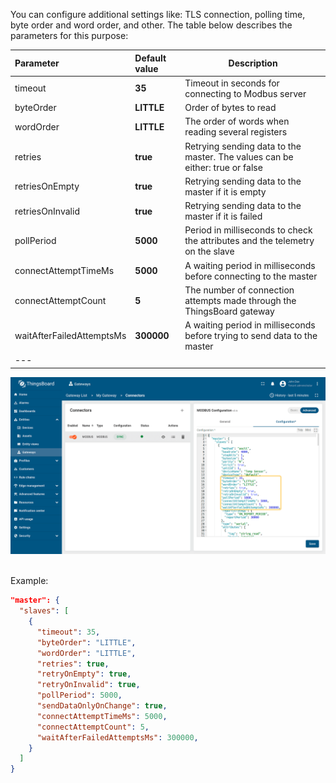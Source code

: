 You can configure additional settings like: TLS connection, polling time, byte order and word order, and other. The table below describes the parameters for this purpose:

| **Parameter**             | **Default value**  | **Description**                                                               |
|:--------------------------|:-------------------|-------------------------------------------------------------------------------
| timeout                   | **35**             | Timeout in seconds for connecting to Modbus server                            |
| byteOrder                 | **LITTLE**         | Order of bytes to read                                                        |
| wordOrder                 | **LITTLE**         | The order of words when reading several registers                             |
| retries                   | **true**           | Retrying sending data to the master. The values can be either: true or false  |
| retriesOnEmpty            | **true**           | Retrying sending data to the master if it is empty                            |
| retriesOnInvalid          | **true**           | Retrying sending data to the master if it is failed                           |
| pollPeriod                | **5000**           | Period in milliseconds to check the attributes and the telemetry on the slave |
| connectAttemptTimeMs      | **5000**           | A waiting period in milliseconds before connecting to the master              |
| connectAttemptCount       | **5**              | The number of connection attempts made through the ThingsBoard gateway        |
| waitAfterFailedAttemptsMs | **300000**         | A waiting period in milliseconds before trying to send data to the master     |
| ---                       

![image](/images/gateway/modbus-connector/advanced-connection-settings-advanced-1-ce.png)

<br>
Example:

```json
"master": {
  "slaves": [
    {
      "timeout": 35,
      "byteOrder": "LITTLE",
      "wordOrder": "LITTLE",
      "retries": true,
      "retryOnEmpty": true,
      "retryOnInvalid": true,
      "pollPeriod": 5000,
      "sendDataOnlyOnChange": true,
      "connectAttemptTimeMs": 5000,
      "connectAttemptCount": 5,
      "waitAfterFailedAttemptsMs": 300000,
    }
  ]
}
```